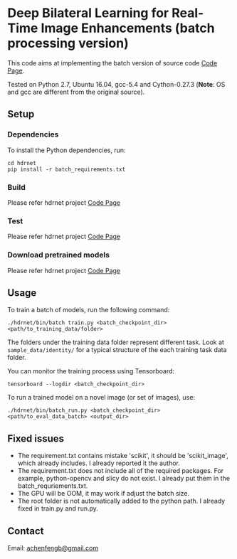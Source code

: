 # Deep Bilateral Learning for Real-Time Image Enhancements (batch processing version)

This code aims at implementing the batch version of source code [Code Page](https://github.com/mgharbi/hdrnet).

Tested on Python 2.7, Ubuntu 16.04, gcc-5.4 and Cython-0.27.3 (**Note**: OS and gcc are different from the original source).

## Setup

### Dependencies

To install the Python dependencies, run:

    cd hdrnet
    pip install -r batch_requirements.txt

### Build

Please refer hdrnet project  [Code Page](https://github.com/mgharbi/hdrnet)

### Test

Please refer hdrnet project  [Code Page](https://github.com/mgharbi/hdrnet)

### Download pretrained models

Please refer hdrnet project  [Code Page](https://github.com/mgharbi/hdrnet)

## Usage

To train a batch of models, run the following command:

    ./hdrnet/bin/batch train.py <batch_checkpoint_dir> <path/to_training_data/folder>

The folders under the training data folder represent different task. Look at `sample_data/identity/` for a typical structure of the each training task data folder.

You can monitor the training process using Tensorboard:

    tensorboard --logdir <batch_checkpoint_dir>

To run a trained model on a novel image (or set of images), use:

    ./hdrnet/bin/batch_run.py <batch_checkpoint_dir> <path/to_eval_data_batch> <output_dir>

## Fixed issues 

* The requirement.txt contains mistake 'scikit', it should be 'scikit_image', which already includes. I already reported it the author.
* The requirement.txt does not include all of the required packages. For example, python-opencv and slicy do not exist. I already put them in the batch_requriements.txt.
* The GPU will be OOM,  it may work if adjust the batch size.
* The root folder is not automatically added to the python path. I already fixed in train.py and run.py.

## Contact

Email: achenfengb@gmail.com

